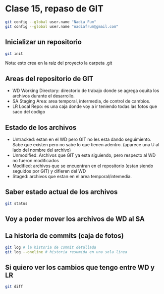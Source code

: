# Clase 15, repaso de GIT

```sh
git config --global user.name "Nadia Fum"
git config --global user.name "nadiafrum@gmail.com"
```

## Inicializar un repositorio

```sh
git init
```

Nota: esto crea en la raiz del proyecto la carpeta .git

## Areas del repositorio de GIT

* WD Working Directory: directorio de trabajo donde se agrega oquita los archivos durante el desarrollo.
* SA Staging Area: area temporal, intermedia, de control de cambios.
* LR Local Repo: es una caja donde voy a ir teniendo todas las fotos que saco del codigo

## Estado de los archivos

* Untracked: estan en el WD pero GIT no les esta dando seguimiento. Sabe que existen pero no sabe lo que tienen adentro. (aparece una U al lado del nombre del archivo)
* Unmodified: Archivos que GIT ya esta siguiendo, pero respecto al WD no fueron modificados
* Modified: archivos que se encuentran en el repositorio (estan siendo seguidos por GIT) y difieren del WD
* Staged: archivos que estan en el area temporal/intemedia.

## Saber estado actual de los archivos

```sh
git status
```

## Voy a poder mover los archivos de WD al SA

## La historia de commits (caja de fotos)
```sh
git log # la historia de commit detallada
git log --oneline # historia resumida en una sola linea
```

## Si quiero ver los cambios que tengo entre WD y LR

```sh
git diff
```
